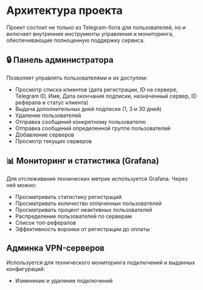 # Архитектура проекта

Проект состоит не только из Telegram-бота для пользователей, но и включает внутренние инструменты управления и мониторинга, обеспечивающие полноценную поддержку сервиса.

## 🔒 Панель администратора

Позволяет управлять пользователями и их доступом:
- Просмотр списка клиентов (дата регистрации, ID на сервере, Telegram ID, Имя, Дата окончания подписки, назначенный сервер, ID реферала и статус клиента)
- Выдача дополнительных дней подписки (1, 3 и 30 дней)
- Удаление пользователей
- Отправка сообщений конкретному пользователю
- Отправка сообщений определенной группе пользователей
- Добавление серверов
- Просмотр текущих серверов

## 📊 Мониторинг и статистика (Grafana)

Для отслеживания технических метрик используется Grafana. Через неё можно:
- Просматривать статистику регистраций
- Просматривать количество оплаченных пользователей
- Просматривать процент неактивных пользователей
- Распределение пользователей по серверам
- Список топ-рефералов
- Эффективность воронки от регистрации до оплаты

## Админка VPN-серверов

Используется для технического мониторинга подключений и выданных конфигураций:
- Изменение и удаление подключений

